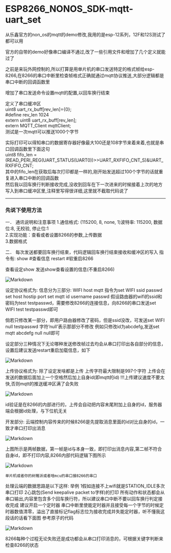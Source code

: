 # ESP8266_NONOS_SDK-mqtt-uart_set
从乐鑫官方的non_os的mqtt的demo修改,我用的是esp-12系列，12F和12S测试了都可以用

官方的自带的demo好像串口编译不通过,改了一些引用文件和增加了几个定义就能过了

之前是来玩外网控制的,所以打算是用单片机的串口发送特定的格式帧给esp-8266,在8266的串口中断里检查帧格式正确就通过mqtt协议推送,大部分逻辑都是串口中断的回调函数里

增加了串口发送命令设置mqtt的配置,以回车换行结束

定义了串口缓冲区<br>
uint8 uart_rx_buff[rev_len]={0};<br>
#define rev_len 1024<br>
extern uint8 uart_rx_buff[rev_len];<br>
extern MQTT_Client mqttClient;<br>
测试是一次mqtt可以推送1000个字节

实际打印可以得知串口的数据寄存器好像最大100还是108字节来着来着,也就是串口回调函数里下面这句<br>
uint8 fifo_len = (READ_PERI_REG(UART_STATUS(UART0))>>UART_RXFIFO_CNT_S)&UART_RXFIFO_CNT;<br>
其中的fifo_len在获取后每次打印都是一样的,刚开始发送超过100个字节的话就重复进入串口中断的回调函数<br>
然后我以回车换行判断接收完成,没收到回车在下一次进来的时候接着上次的地方写入到串口缓冲区里,注释里写得很详细,这里就不截取代码说了

<hr>

### 先说下使用方法

一．	通讯说明和注意事项
    1.通信格式: (115200, 8, none, 1)波特率: 115200, 数据位:8, 无校验, 停止位:1<br>
    2.实现功能：查看或者设置8266的参数,上传数据<br>
    3.数据格式<br>
    
二．	每次发送都要回车换行结束，代码逻辑回车换行结束接收和缓冲区的写入
指令有:
	show #查看信息
	restart #软重启8266

查看设定show
发送show查看设置的信息(不重启8266)

![Markdown](http://i2.kiimg.com/596163/53641c346618bd84.png)

设定协议格式为:
信息分为三部分: WIFI host mqtt
指令为set WIFI ssid passwd
      set host hostip port
	 set mqtt id username passwd 
假设路由器的wifi的ssid和密码为test  testpasswd，需要修改8266的连接信息，向8266的串口发送set WIFI test testpasswd即可

倘若只修改某一部分，即用户路由器修改了密码，但是ssid没改，可发送set WIFI null testpasswd
字符‘null’表示那部分不修改
例如只修改id为abcdefg,发送set mqtt abcdefg null null即可

设定部分三种情况下无论哪种发送修改帧过去均会从串口打印出各自部分的信息，设置后建议发送restart重启加载信息，如下

![Markdown](http://i2.kiimg.com/596163/ec63620e4d2a0775.png)

上传协议格式为:
除了设定发啥都是上传
上传字符最大限制是997个字符
上传会在发送的数据后面加上一个空格然后加上自身id(即mqtt的id)
!!!上传建议速度不要太快,否则mqtt的推送缓冲区满了会失败

![Markdown](http://i2.kiimg.com/596163/9c88fca2bc00a4a7.png)
 
id验证是在8266的内部进行的，上传会自动把内容末尾附加上自身的id，服务器端会根据id处理，与下位机无关

开发部分:
云端控制内容传来的时候8266是先提取消息里面的id对比自身的id，一致才串口打印出消息

![Markdown](http://i2.kiimg.com/596163/cbce7bb3040c0e39.png)

上图所示是两帧数据，第一帧是id与本身一致，即打印出消息内容,第二帧不符合自身id，即不打印内容,8266内部代码逻辑下图所示

![Markdown](http://i2.kiimg.com/596163/c2a975511ff6198b.png)

	单片机或者你的树莓派或者啥mcu的串口接8266的串口
处理云端的数据思路是以下这样:
举例
	1假如连接不上wifi就是STATION_IDLE多次串口打印
	2心跳包(Send keepalive packet to字样)的打印
所有动作和状态都会从串口输出,内容里包含多个回车换行符，所以建议串口中断不要以回车换行判定接收完成
建议开启一个定时器
串口中断里使能定时器并且接受每一个字节的时候定时器数值清零，溢出了直接标记flag标志位为接收完成并失能定时器，听不懂我这段话的话看下面图
参考原子的代码

![Markdown](http://i2.kiimg.com/596163/944a71f0e16df163.png)

8266每种个过程无论失败还是成功都会从串口打印消息的，可根据关键字判断来检查8266的状态

